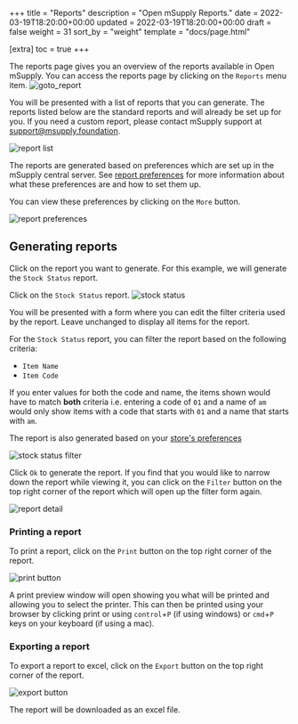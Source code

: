 +++
title = "Reports"
description = "Open mSupply Reports."
date = 2022-03-19T18:20:00+00:00
updated = 2022-03-19T18:20:00+00:00
draft = false
weight = 31
sort_by = "weight"
template = "docs/page.html"

[extra]
toc = true
+++

The reports page gives you an overview of the reports available in Open mSupply.
You can access the reports page by clicking on the `Reports` menu item.
![goto_report](/docs/getting_started/images/goto_report.png)

You will be presented with a list of reports that you can generate. The reports
listed below are the standard reports and will already be set up for you. If
you need a custom report, please contact mSupply support at [support@msupply.foundation](mailto:support@msupply.foundation).

![report list](/docs/getting_started/images/report_list_view.png)

The reports are generated based on preferences which are set up in the mSupply
central server. See [report
preferences](https://docs.msupply.org.nz/other_stuff:virtual_stores?s[]=threshold&s[]=overstock#notification_preferences)
for more information about what these preferences are and how to set them up.

You can view these preferences by clicking on the `More` button.

![report preferences](/docs/getting_started/images/report_preferences.gif)

## Generating reports

Click on the report you want to generate. For this example, we will generate the
`Stock Status` report.

Click on the `Stock Status` report.
![stock status](/docs/getting_started/images/goto_stock_status.png)

You will be presented with a form where you can edit the filter criteria used by the report. Leave unchanged to display all items for the report.

For the `Stock Status` report, you can filter the report based on the following criteria:

- `Item Name`
- `Item Code`

If you enter values for both the code and name, the items shown would have to match **both** criteria i.e. entering a code of `01` and a name of `am` would only show items with a code that starts with `01` and a name that starts with `am`.

The report is also generated based on your [store's preferences](https://docs.msupply.org.nz/other_stuff:virtual_stores#preferences_tab)

![stock status filter](/docs/getting_started/images/report_filter.png)

Click `Ok` to generate the report. If you find that you would like to narrow
down the report while viewing it, you can click on the `Filter` button on the
top right corner of the report which will open up the filter form again.

![report detail](/docs/getting_started/images/report_detail.gif)

### Printing a report

To print a report, click on the `Print` button on the top right corner of the
report.

![print button](/docs/getting_started/images/print_button.png)

A print preview window will open showing you what will be printed and allowing
you to select the printer. This can then be printed using your browser by clicking print or
using `control`+`P` (if using windows) or `cmd`+`P` keys on your keyboard (if
using a mac).

### Exporting a report

To export a report to excel, click on the `Export` button on the top right corner of the report.

![export button](/docs/getting_started/images/export_button.png)

The report will be downloaded as an excel file.
